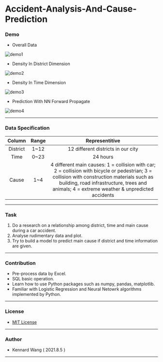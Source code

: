 # Accident-Analysis-And-Cause-Prediction

### Demo
+ Overall Data

![demo1](https://kennardwang.github.io/ImageSource/Accident-Analysis-And-Cause-Prediction/demo1.png)

+ Density In District Dimension

![demo2](https://kennardwang.github.io/ImageSource/Accident-Analysis-And-Cause-Prediction/demo2.png)

+ Density In Time Dimension

![demo3](https://kennardwang.github.io/ImageSource/Accident-Analysis-And-Cause-Prediction/demo3.png)

+ Prediction With NN Forward Propagate

![demo4](https://kennardwang.github.io/ImageSource/Accident-Analysis-And-Cause-Prediction/demo4.png)


------
### Data Specification

|Column|Range|Representitive|
|:---:|:---:|:---:|
|District|1~12|12 different districts in our city|
|Time|0~23|24 hours|
|Cause|1~4|4 different main causes: 1 = collision with car; 2 = collision with bicycle or pedestrian; 3 = collision with construction materials such as building, road infrastructure, trees and animals; 4 = extreme weather & unpredicted accidents

------
### Task
1. Do a research on a relationship among district, time and main cause during a car accident.
2. Analyse rudimentary data and plot.
3. Try to build a model to predict main cause if district and time information are given.

------
### Contribution
+ Pre-process data by Excel.
+ SQL basic operation.
+ Learn how to use Python packages such as numpy, pandas, matplotlib.
+ Familiar with Logistic Regression and Neural Netowrk algorithms implemented by Python.

------
### License
+ [MIT License](https://github.com/KennardWang/Accident-Analysis-And-Cause-Prediction/blob/master/LICENSE)
------
### Author
+ Kennard Wang ( 2021.8.5 )
------
